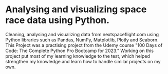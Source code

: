 
# Analysing and visualizing space race data using Python.

Cleaning, analysing and visualizing data from nextspaceflight.com using Python libraries such as Pandas, NumPy, Matplotlib, Plotly and Seaborn.
This Project was a practising project from the Udemy course "100 Days of Code: The Complete Python Pro Bootcamp for 2023."
Working on this project put most of my learning knowledge to the test, which helped strengthen my knowledge and learn how to handle similar projects on my own.
